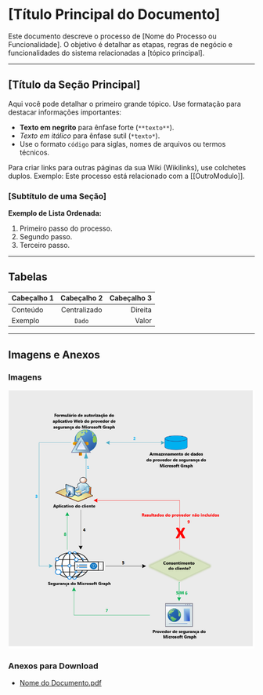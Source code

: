 # [Título Principal do Documento]
Este documento descreve o processo de [Nome do Processo ou Funcionalidade]. O objetivo é detalhar as etapas, regras de negócio e funcionalidades do sistema relacionadas a [tópico principal].

---
## [Título da Seção Principal]
Aqui você pode detalhar o primeiro grande tópico. Use formatação para destacar informações importantes:

* **Texto em negrito** para ênfase forte (`**texto**`).
* *Texto em itálico* para ênfase sutil (`*texto*`).
* Use o formato `código` para siglas, nomes de arquivos ou termos técnicos.

Para criar links para outras páginas da sua Wiki (Wikilinks), use colchetes duplos.
Exemplo: Este processo está relacionado com a [[OutroModulo]].

### [Subtítulo de uma Seção]
**Exemplo de Lista Ordenada:**
1.  Primeiro passo do processo.
2.  Segundo passo.
3.  Terceiro passo.

---

## Tabelas
| Cabeçalho 1 | Cabeçalho 2 | Cabeçalho 3 |
| :---------- | :---------: | ----------: |
| Conteúdo    |  Centralizado   |   Direita |
| Exemplo     |    `Dado`   |     Valor   |

---

## Imagens e Anexos

### Imagens
![Diagrama](/data/img/template/img1.png)

### Anexos para Download
* [Nome do Documento.pdf](/download?token=__TOKEN_PLACEHOLDER__&download=NOME_DO_ARQUIVO.pdf)